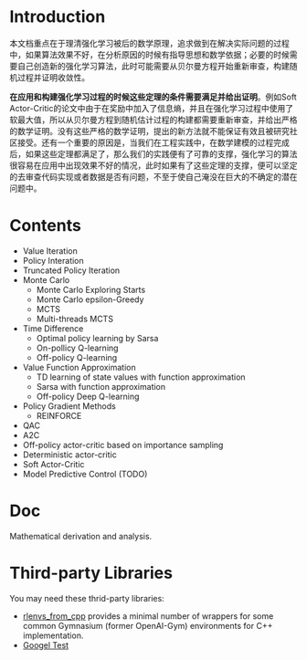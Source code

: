 # Introduction
本文档重点在于理清强化学习被后的数学原理，追求做到在解决实际问题的过程中，如果算法效果不好，在分析原因的时候有指导思想和数学依据；必要的时候需要自己创造新的强化学习算法，此时可能需要从贝尔曼方程开始重新审查，构建随机过程并证明收敛性。

**在应用和构建强化学习过程的时候这些定理的条件需要满足并给出证明**。例如Soft Actor-Critic的论文中由于在奖励中加入了信息熵，并且在强化学习过程中使用了软最大值，所以从贝尔曼方程到随机估计过程的构建都需要重新审查，并给出严格的数学证明。没有这些严格的数学证明，提出的新方法就不能保证有效且被研究社区接受。还有一个重要的原因是，当我们在工程实践中，在数学建模的过程完成后，如果这些定理都满足了，那么我们的实践便有了可靠的支撑，强化学习的算法很容易在应用中出现效果不好的情况，此时如果有了这些定理的支撑，便可以坚定的去审查代码实现或者数据是否有问题，不至于使自己淹没在巨大的不确定的潜在问题中。


# Contents
* Value Iteration
* Policy Interation
* Truncated Policy Iteration
* Monte Carlo
    - Monte Carlo Exploring Starts
    - Monte Carlo epsilon-Greedy
    - MCTS
    - Multi-threads MCTS
* Time Difference
  * Optimal policy learning by Sarsa
  * On-pollicy Q-learning
  * Off-policy Q-learning
* Value Function Approximation
  * TD learning of state values with function approximation
  * Sarsa with function approximation
  * Off-policy Deep Q-learning
* Policy Gradient Methods
  * REINFORCE
* QAC
* A2C
* Off-policy actor-critic based on importance sampling
* Deterministic actor-critic
* Soft Actor-Critic
* Model Predictive Control (TODO)
  
# Doc
Mathematical derivation and analysis.

# Third-party Libraries
You may need these thrid-party libraries:
* [rlenvs_from_cpp](https://github.com/pockerman/rlenvs_from_cpp) provides a minimal number of wrappers for some common Gymnasium (former OpenAI-Gym) environments for C++ implementation.
* [Googel Test](https://github.com/google/googletest)